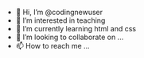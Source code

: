 - 👋 Hi, I’m @codingnewuser
- 👀 I’m interested in teaching
- 🌱 I’m currently learning html and css
- 💞️ I’m looking to collaborate on ...
- 📫 How to reach me ...

<!---
codingnewuser/codingnewuser is a ✨ special ✨ repository because its `README.md` (this file) appears on your GitHub profile.
You can click the Preview link to take a look at your changes.
--->
